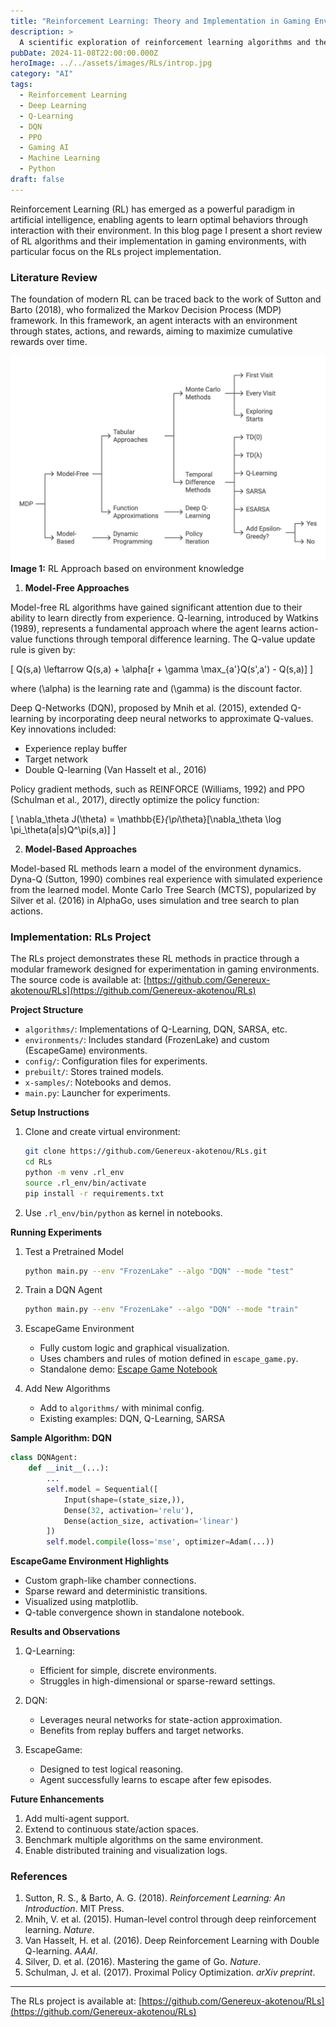 ```yaml
---
title: "Reinforcement Learning: Theory and Implementation in Gaming Environments"
description: >
  A scientific exploration of reinforcement learning algorithms and their practical implementation in gaming environments, with focus on model-free and model-based approaches.
pubDate: 2024-11-08T22:00:00.000Z
heroImage: ../../assets/images/RLs/introp.jpg
category: "AI"
tags:
  - Reinforcement Learning
  - Deep Learning
  - Q-Learning
  - DQN
  - PPO
  - Gaming AI
  - Machine Learning
  - Python
draft: false
---
```


Reinforcement Learning (RL) has emerged as a powerful paradigm in artificial intelligence, enabling agents to learn optimal behaviors through interaction with their environment. In this blog page I present a short review of RL algorithms and their implementation in gaming environments, with particular focus on the RLs project implementation.

### Literature Review

The foundation of modern RL can be traced back to the work of Sutton and Barto (2018), who formalized the Markov Decision Process (MDP) framework. In this framework, an agent interacts with an environment through states, actions, and rewards, aiming to maximize cumulative rewards over time.

![RAG Architecture](../../assets/images/RLs/algofam.png)  
**Image 1:** RL Approach based on environment knowledge

1. **Model-Free Approaches**

Model-free RL algorithms have gained significant attention due to their ability to learn directly from experience. Q-learning, introduced by Watkins (1989), represents a fundamental approach where the agent learns action-value functions through temporal difference learning. The Q-value update rule is given by:

\[ Q(s,a) \leftarrow Q(s,a) + \alpha[r + \gamma \max_{a'}Q(s',a') - Q(s,a)] \]

where \(\alpha\) is the learning rate and \(\gamma\) is the discount factor.

Deep Q-Networks (DQN), proposed by Mnih et al. (2015), extended Q-learning by incorporating deep neural networks to approximate Q-values. Key innovations included:
- Experience replay buffer
- Target network
- Double Q-learning (Van Hasselt et al., 2016)

Policy gradient methods, such as REINFORCE (Williams, 1992) and PPO (Schulman et al., 2017), directly optimize the policy function:

\[ \nabla_\theta J(\theta) = \mathbb{E}_{\pi_\theta}[\nabla_\theta \log \pi_\theta(a|s)Q^\pi(s,a)] \]

2. **Model-Based Approaches**

Model-based RL methods learn a model of the environment dynamics. Dyna-Q (Sutton, 1990) combines real experience with simulated experience from the learned model. Monte Carlo Tree Search (MCTS), popularized by Silver et al. (2016) in AlphaGo, uses simulation and tree search to plan actions.

### Implementation: RLs Project

The RLs project demonstrates these RL methods in practice through a modular framework designed for experimentation in gaming environments. The source code is available at: [https://github.com/Genereux-akotenou/RLs](https://github.com/Genereux-akotenou/RLs)

**Project Structure**

- `algorithms/`: Implementations of Q-Learning, DQN, SARSA, etc.
- `environments/`: Includes standard (FrozenLake) and custom (EscapeGame) environments.
- `config/`: Configuration files for experiments.
- `prebuilt/`: Stores trained models.
- `x-samples/`: Notebooks and demos.
- `main.py`: Launcher for experiments.

**Setup Instructions**

1. Clone and create virtual environment:
   ```bash
   git clone https://github.com/Genereux-akotenou/RLs.git
   cd RLs
   python -m venv .rl_env
   source .rl_env/bin/activate
   pip install -r requirements.txt
   ```
2. Use `.rl_env/bin/python` as kernel in notebooks.

**Running Experiments**

1. Test a Pretrained Model
   ```bash
   python main.py --env "FrozenLake" --algo "DQN" --mode "test"        --test_episodes 3 --verbose "1"        --model_path "prebuilt/frozenlake-v1/weights_0150.weights.h5"
   ```

2. Train a DQN Agent
   ```bash
   python main.py --env "FrozenLake" --algo "DQN" --mode "train"        --output_dir "prebuilt/frozenlake-v1" --map "SFFF" "FHFH" "FFFH" "HFFG"        --batch_size 32 --n_episodes 1000 --max_steps 300 --verbose "0"
   ```

3. EscapeGame Environment
   - Fully custom logic and graphical visualization.
   - Uses chambers and rules of motion defined in `escape_game.py`.
   - Standalone demo: [Escape Game Notebook](https://github.com/Genereux-akotenou/RLs/blob/main/x-samples/standalone/qln-escape-game.ipynb)


4. Add New Algorithms
   - Add to `algorithms/` with minimal config.
   - Existing examples: DQN, Q-Learning, SARSA

**Sample Algorithm: DQN**
```python
class DQNAgent:
    def __init__(...):
        ...
        self.model = Sequential([
            Input(shape=(state_size,)),
            Dense(32, activation='relu'),
            Dense(action_size, activation='linear')
        ])
        self.model.compile(loss='mse', optimizer=Adam(...))
```

**EscapeGame Environment Highlights**

- Custom graph-like chamber connections.
- Sparse reward and deterministic transitions.
- Visualized using matplotlib.
- Q-table convergence shown in standalone notebook.

**Results and Observations**

1. Q-Learning:
   - Efficient for simple, discrete environments.
   - Struggles in high-dimensional or sparse-reward settings.

2. DQN:
   - Leverages neural networks for state-action approximation.
   - Benefits from replay buffers and target networks.

3. EscapeGame:
   - Designed to test logical reasoning.
   - Agent successfully learns to escape after few episodes.

**Future Enhancements**

1. Add multi-agent support.
2. Extend to continuous state/action spaces.
3. Benchmark multiple algorithms on the same environment.
4. Enable distributed training and visualization logs.

### References

1. Sutton, R. S., & Barto, A. G. (2018). *Reinforcement Learning: An Introduction*. MIT Press.
2. Mnih, V. et al. (2015). Human-level control through deep reinforcement learning. *Nature*.
3. Van Hasselt, H. et al. (2016). Deep Reinforcement Learning with Double Q-learning. *AAAI*.
4. Silver, D. et al. (2016). Mastering the game of Go. *Nature*.
5. Schulman, J. et al. (2017). Proximal Policy Optimization. *arXiv preprint*.

---

The RLs project is available at: [https://github.com/Genereux-akotenou/RLs](https://github.com/Genereux-akotenou/RLs) 